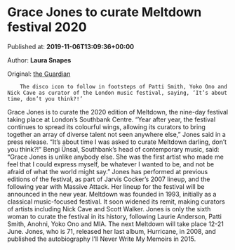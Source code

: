 
# Grace Jones to curate Meltdown festival 2020

Published at: **2019-11-06T13:09:36+00:00**

Author: **Laura Snapes**

Original: [the Guardian](https://www.theguardian.com/music/2019/nov/06/grace-jones-to-curate-meltdown-festival-2020-southbank-centre-london)


        The disco icon to follow in footsteps of Patti Smith, Yoko Ono and Nick Cave as curator of the London music festival, saying, ‘It’s about time, don’t you think?!’
      
Grace Jones is to curate the 2020 edition of Meltdown, the nine-day festival taking place at London’s Southbank Centre.
“Year after year, the festival continues to spread its colourful wings, allowing its curators to bring together an array of diverse talent not seen anywhere else,” Jones said in a press release. “It’s about time I was asked to curate Meltdown darling, don’t you think?!”
Bengi Ünsal, Southbank’s head of contemporary music, said: “Grace Jones is unlike anybody else. She was the first artist who made me feel that I could express myself, be whatever I wanted to be, and not be afraid of what the world might say.”
Jones has performed at previous editions of the festival, as part of Jarvis Cocker’s 2007 lineup, and the following year with Massive Attack. Her lineup for the festival will be announced in the new year.
Meltdown was founded in 1993, initially as a classical music-focused festival. It soon widened its remit, making curators of artists including Nick Cave and Scott Walker. Jones is only the sixth woman to curate the festival in its history, following Laurie Anderson, Patti Smith, Anohni, Yoko Ono and MIA.
The next Meltdown will take place 12-21 June. Jones, who is 71, released her last album, Hurricane, in 2008, and published the autobiography I’ll Never Write My Memoirs in 2015.
